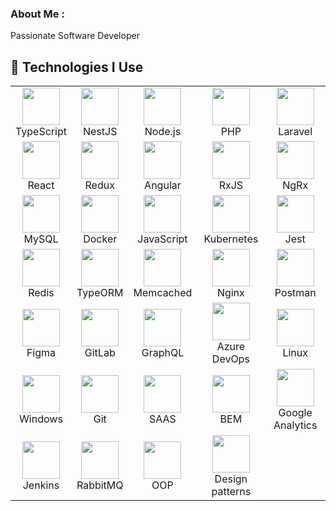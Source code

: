 ### About Me :

Passionate Software Developer

## 🚀 Technologies I Use

<table align="center">
  <tr>
    <td align="center"><img src="https://cdn.jsdelivr.net/gh/devicons/devicon/icons/typescript/typescript-original.svg" width="60" height="60"/><br>TypeScript</td>
    <td align="center"><img src="https://www.vectorlogo.zone/logos/nestjs/nestjs-icon.svg" width="60" height="60"/><br>NestJS</td>
    <td align="center"><img src="https://cdn.jsdelivr.net/gh/devicons/devicon/icons/nodejs/nodejs-original.svg" width="60" height="60"/><br>Node.js</td>
    <td align="center"><img src="https://cdn.jsdelivr.net/gh/devicons/devicon/icons/php/php-original.svg" width="60" height="60"/><br>PHP</td>
    <td align="center"><img src="https://cdn.jsdelivr.net/gh/devicons/devicon/icons/laravel/laravel-original.svg" width="60" height="60"/><br>Laravel</td>
  </tr>
  <tr>
    <td align="center"><img src="https://cdn.jsdelivr.net/gh/devicons/devicon/icons/react/react-original.svg" width="60" height="60"/><br>React</td>
    <td align="center"><img src="https://cdn.jsdelivr.net/gh/devicons/devicon/icons/redux/redux-original.svg" width="60" height="60"/><br>Redux</td>
    <td align="center"><img src="https://cdn.jsdelivr.net/gh/devicons/devicon/icons/angularjs/angularjs-original.svg" width="60" height="60"/><br>Angular</td>
    <td align="center"><img src="https://rxjs.dev/generated/images/marketing/home/Rx_Logo-512-512.png" width="60" height="60"/><br>RxJS</td>
    <td align="center"><img src="https://ngrx.io/assets/images/badge.svg" width="60" height="60"/><br>NgRx</td>
  </tr>
  <tr>
    <td align="center"><img src="https://cdn.jsdelivr.net/gh/devicons/devicon/icons/mysql/mysql-original.svg" width="60" height="60"/><br>MySQL</td>
    <td align="center"><img src="https://cdn.jsdelivr.net/gh/devicons/devicon/icons/docker/docker-original.svg" width="60" height="60"/><br>Docker</td>
    <td align="center"><img src="https://cdn.jsdelivr.net/gh/devicons/devicon/icons/javascript/javascript-original.svg" width="60" height="60"/><br>JavaScript</td>
    <td align="center"><img src="https://cdn.jsdelivr.net/gh/devicons/devicon/icons/kubernetes/kubernetes-plain.svg" width="60" height="60"/><br>Kubernetes</td>
    <td align="center"><img src="https://cdn.jsdelivr.net/gh/devicons/devicon/icons/jest/jest-plain.svg" width="60" height="60"/><br>Jest</td>
  </tr>
  <tr>
    <td align="center"><img src="https://cdn.jsdelivr.net/gh/devicons/devicon/icons/redis/redis-original.svg" width="60" height="60"/><br>Redis</td>
    <td align="center"><img src="https://avatars.githubusercontent.com/u/20165699?s=200&v=4" width="60" height="60"/><br>TypeORM</td>
    <td align="center"><img src="https://www.svgrepo.com/show/354056/memcached.svg" width="60" height="60"/><br>Memcached</td>
    <td align="center"><img src="https://cdn.jsdelivr.net/gh/devicons/devicon/icons/nginx/nginx-original.svg" width="60" height="60"/><br>Nginx</td>
    <td align="center"><img src="https://cdn.jsdelivr.net/gh/devicons/devicon/icons/postman/postman-original.svg" width="60" height="60"/><br>Postman</td>
  </tr>
  <tr>
    <td align="center"><img src="https://cdn.jsdelivr.net/gh/devicons/devicon/icons/figma/figma-original.svg" width="60" height="60"/><br>Figma</td>
    <td align="center"><img src="https://cdn.jsdelivr.net/gh/devicons/devicon/icons/gitlab/gitlab-original.svg" width="60" height="60"/><br>GitLab</td>
    <td align="center"><img src="https://cdn.jsdelivr.net/gh/devicons/devicon/icons/graphql/graphql-plain.svg" width="60" height="60"/><br>GraphQL</td>
    <td align="center"><img src="https://upload.wikimedia.org/wikipedia/commons/a/a8/Microsoft_Azure_Logo.svg" width="60" height="60"/><br>Azure DevOps</td>
    <td align="center"><img src="https://cdn.jsdelivr.net/gh/devicons/devicon/icons/linux/linux-original.svg" width="60" height="60"/><br>Linux</td>
  </tr>
  <tr>
    <td align="center"><img src="https://cdn.jsdelivr.net/gh/devicons/devicon/icons/windows8/windows8-original.svg" width="60" height="60"/><br>Windows</td>
    <td align="center"><img src="https://cdn.jsdelivr.net/gh/devicons/devicon/icons/git/git-original.svg" width="60" height="60"/><br>Git</td>
    <td align="center"><img src="https://cdn.jsdelivr.net/gh/devicons/devicon/icons/sass/sass-original.svg" width="60" height="60"/><br>SAAS</td>
    <td align="center"><img src="https://www.svgrepo.com/show/353481/bem.svg" width="60" height="60"/><br>BEM</td>
    <td align="center"><img src="https://www.svgrepo.com/show/353804/google-analytics.svg" width="60" height="60"/><br>Google Analytics</td>
  </tr>
  <tr>
    <td align="center"><img src="https://www.jenkins.io/images/logos/jenkins/jenkins.svg" width="60" height="60"/><br>Jenkins</td>
    <td align="center"><img src="https://www.svgrepo.com/show/303576/rabbitmq-logo.svg" width="60" height="60"/><br>RabbitMQ</td>
    <td align="center"><img src="https://www.svgrepo.com/show/439241/object-oriented-programming.svg" width="60" height="60"/><br>OOP</td>
    <td align="center"><img src="https://www.svgrepo.com/show/439138/design-patterns.svg" width="60" height="60"/><br>Design patterns</td>
  </tr>
</table>
</table>
